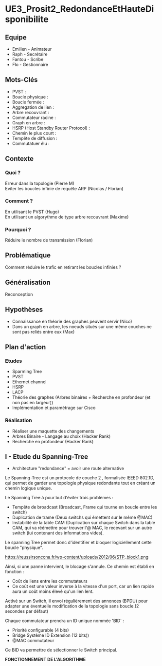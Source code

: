 
# UE3_Prosit2_RedondanceEtHauteDisponibilite

## Equipe
 * Emilien - Animateur
 * Raph - Secrétaire
 * Fantou - Scribe
 * Flo - Gestionnaire

## Mots-Clés

 * PVST : 
 * Boucle physique : 
 * Boucle fermée : 
 * Aggregation de lien : 
 * Arbre recouvrant : 
 * Commutateur racine : 
 * Graph en arbre : 
 * HSRP (Host Standby Router Protocol) : 
 * Chemin le plus court : 
 * Tempête de diffusion : 
 * Commutatuer élu : 

## Contexte

### Quoi ?  
 Erreur dans la topologie (Pierre M)  
 Eviter les boucles infinie de requête ARP (Nicolas / Florian)

### Comment ?  
 En utilisant le PVST (Hugo)  
 En utilisant un algorythme de type arbre recouvrant (Maxime)

### Pourquoi ?  
 Réduire le nombre de transmission (Florian)

## Problématique
Comment réduire le trafic en retirant les boucles infinies ?

## Généralisation
Reconception  

## Hypothèses
 * Connaissance en théorie des graphes peuvent servir (Nico)
 * Dans un graph en arbre, les noeuds situés sur une même couches ne sont pas reliés entre eux (Max)

## Plan d'action
### Etudes
 * Sparming Tree
 * PVST
 * Ethernet channel
 * HSRP
 * LACP
 * Théorie des graphes (Arbres binaires + Recherche en profondeur (et non pas en largeur))
 * Implémentation et paramétrage sur Cisco

### Réalisation
 * Réaliser une maquette des changements
 * Arbres Binaire - Langage au choix (Hacker Rank)
 * Recherche en profondeur (Hacker Rank)


## I - Etude du Spanning-Tree


- Architecture "redondance" = avoir une route alternative

Le Spanning-Tree est un protocole de couche 2 , formalisée IEEED 802.1D, qui permet de garder une topologie physique redondante tout en créant un chemin logique unique.

Le Spanning Tree à pour but d'éviter trois problèmes :
- Tempête de broadcast (Broadcast, Frame qui tourne en boucle entre les switch)
- Duplication de trame (Deux switchs qui émettent sur le même @MAC)
- Instabilité de la table CAM (Duplication sur chaque Switch dans la table CAM, qui va réémettre pour trouver l'@ MAC, le recevant sur un autre switch (lui contenant des informations vides).

Le spanning Tree permet donc d'identifier et bloquer logiciellement cette boucle "physique".


https://reussirsonccna.fr/wp-content/uploads/2012/06/STP_block1.png


Ainsi, si une panne intervient, le blocage s'annule.
Ce chemin est établi en fonction :
- Coût de liens entre les commutateurs
- Ce coût est une valeur inverse à la vitesse d'un port, car un lien rapide aura un coût moins élevé qu'un lien lent.

Activé sur un Switch, il envoi régulièrement des annonces (BPDU) pour adapter une éventuelle modification de la topologie sans boucle.(2 secondes par défaut)

Chaque commutateur prendra un ID unique nommée 'BID' :
- Priorité configurable (4 bits)
- Bridge Système ID Extension (12 bits))
- @MAC commutateur

Ce BID va permettre de sélectionner le Switch principal.

**FONCTIONNEMENT DE L'ALGORITHME**


